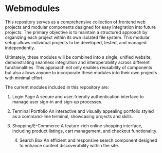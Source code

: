 # Webmodules 

This repository serves as a comprehensive collection of frontend web projects and modular components designed for easy integration into future projects. The primary objective is to maintain a structured approach by organizing each project within its own isolated file system. This modular setup allows individual projects to be developed, tested, and managed independently.

Ultimately, these modules will be combined into a single, unified website, demonstrating seamless integration and interoperability across different functionalities. This approach not only enables reusability of components but also allows anyone to incorporate these modules into their own projects with minimal effort.

The current modules included in this repository are:

  1.  Login Page
    A secure and user-friendly authentication interface to manage user sign-in and sign-up processes.

   2. Terminal Portfolio
    An interactive and visually appealing portfolio styled as a command-line terminal, showcasing projects and skills.

3. Shopping/E-Commerce
    A feature-rich online shopping interface, including product listings, cart management, and checkout functionality.

   4.  Search Box
     An efficient and responsive search component designed to enhance content discoverability within the site.
